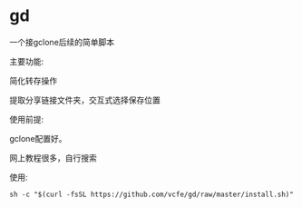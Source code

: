 # gd
一个接gclone后续的简单脚本  

主要功能:  
  
简化转存操作  
  
提取分享链接文件夹，交互式选择保存位置
  
使用前提:  
  
gclone配置好。  
  
网上教程很多，自行搜索
  
使用:  
```shell
sh -c "$(curl -fsSL https://github.com/vcfe/gd/raw/master/install.sh)" 
```

